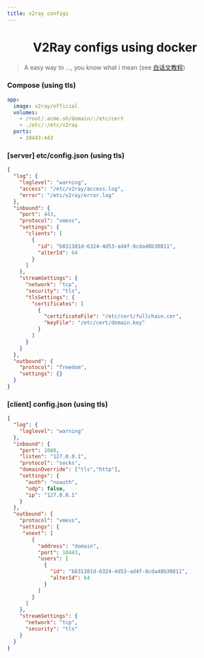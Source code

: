 ```yaml
---
title: v2ray configs
---
```


<center>
<h1>V2Ray configs using docker </h1>
</center>

> A easy way to ..., you know what i mean (see [白话文教程](https://toutyrater.github.io/))


### Compose (using tls)

``` yaml {4}
app:
  image: v2ray/official
  volumes:
    - /root/.acme.sh/domain/:/etc/cert
    - ./etc/:/etc/v2ray
  ports:
    - 10443:443
```

### [server] etc/config.json  (using tls)
``` json {18-29}
{
  "log": {
    "loglevel": "warning",
    "access": "/etc/v2ray/access.log",
    "error": "/etc/v2ray/error.log"
  },
  "inbound": {
    "port": 443,
    "protocol": "vmess",
    "settings": {
      "clients": [
        {
          "id": "b831381d-6324-4d53-ad4f-8cda48b30811",
          "alterId": 64
        }
      ]
    },
    "streamSettings": {
      "network": "tcp",
      "security": "tls",
      "tlsSettings": {
        "certificates": [
          {
            "certificateFile": "/etc/cert/fullchain.cer",
            "keyFile": "/etc/cert/domain.key"
          }
        ]
      }
    }
  },
  "outbound": {
    "protocol": "freedom",
    "settings": {}
  }
}
```

### [client] config.json  (using tls)
```json {32-35}
{
  "log": {
    "loglevel": "warning"
  },
  "inbound": {
    "port": 1080,
    "listen": "127.0.0.1",
    "protocol": "socks",
    "domainOverride": ["tls","http"],
    "settings": {
      "auth": "noauth",
      "udp": false,
      "ip": "127.0.0.1"
    }
  },
  "outbound": {
    "protocol": "vmess",
    "settings": {
     "vnext": [
        {
          "address": "domain",
          "port": 10443,
          "users": [
            {
              "id": "b831381d-6324-4d53-ad4f-8cda48b30811",
              "alterId": 64
            }
          ]
        }
      ]
    },
    "streamSettings": {
      "network": "tcp",
      "security": "tls"
    }
  }
}
```